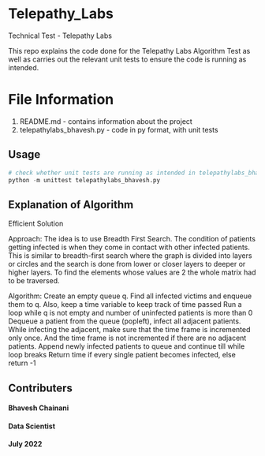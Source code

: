 # Telepathy_Labs
Technical Test - Telepathy Labs

This repo explains the code done for the Telepathy Labs Algorithm Test as well as carries out the relevant unit tests to ensure the code is running as intended.

# File Information
1. README.md - contains information about the project
2. telepathylabs_bhavesh.py - code in py format, with unit tests

## Usage
```python
# check whether unit tests are running as intended in telepathylabs_bhavesh.py file
python -m unittest telepathylabs_bhavesh.py
```

## Explanation of Algorithm
Efficient Solution 

Approach: The idea is to use Breadth First Search. The condition of patients getting infected is when they come in contact with other infected patients. This is similar to breadth-first search where the graph is divided into layers or circles and the search is done from lower or closer layers to deeper or higher layers.  To find the elements whose values are 2 the whole matrix had to be traversed.
 
Algorithm: 
Create an empty queue q. 
Find all infected victims and enqueue them to q. Also, keep a time variable to keep track of time passed
Run a loop while q is not empty and number of uninfected patients is more than 0
Dequeue a patient from the queue (popleft), infect all adjacent patients. While infecting the adjacent, make sure that the time frame is incremented only once. And the time frame is not incremented if there are no adjacent patients.
Append newly infected patients to queue and continue till while loop breaks
Return time if every single patient becomes infected, else return -1

## Contributers
#### Bhavesh Chainani
#### Data Scientist
#### July 2022

